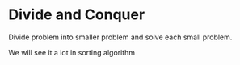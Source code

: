 # Divide and Conquer

Divide problem into smaller problem and solve each small problem.

We will see it a lot in sorting algorithm
